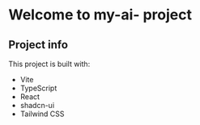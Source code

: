 # Welcome to my-ai- project

## Project info
This project is built with:

- Vite
- TypeScript
- React
- shadcn-ui
- Tailwind CSS
